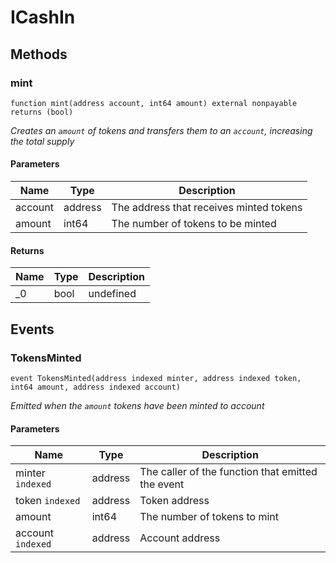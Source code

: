 # ICashIn









## Methods

### mint

```solidity
function mint(address account, int64 amount) external nonpayable returns (bool)
```



*Creates an `amount` of tokens and transfers them to an `account`, increasing the total supply*

#### Parameters

| Name | Type | Description |
|---|---|---|
| account | address | The address that receives minted tokens |
| amount | int64 | The number of tokens to be minted |

#### Returns

| Name | Type | Description |
|---|---|---|
| _0 | bool | undefined |



## Events

### TokensMinted

```solidity
event TokensMinted(address indexed minter, address indexed token, int64 amount, address indexed account)
```



*Emitted when the `amount` tokens have been minted to account*

#### Parameters

| Name | Type | Description |
|---|---|---|
| minter `indexed` | address | The caller of the function that emitted the event |
| token `indexed` | address | Token address |
| amount  | int64 | The number of tokens to mint |
| account `indexed` | address | Account address |



